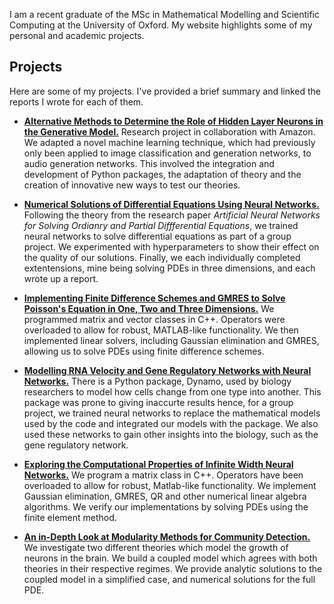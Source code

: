I am a recent graduate of the MSc in Mathematical Modelling and Scientific Computing at the University of Oxford. My website highlights some of my personal and academic projects.

## Projects
Here are some of my projects. I've provided a brief summary and linked the reports I wrote for each of them.

- [**Alternative Methods to Determine the Role of Hidden Layer Neurons in the Generative Model.**](docs/Diss-final.pdf) Research project in collaboration with Amazon. We adapted a novel machine learning technique, which had previously only been applied to image classification and generation networks, to audio generation networks. This involved the integration and development of Python packages, the adaptation of theory and the creation of innovative new ways to test our theories.

- [**Numerical Solutions of Differential Equations Using Neural Networks.**](docs/Computing_case_study-final.pdf) Following the theory from the research paper _Artificial Neural Networks for Solving Ordianry and Partial Diffferential Equations_, we trained neural networks to solve differential equations as part of a group project. We  experimented with hyperparameters to show their effect on the quality of our solutions. Finally, we each individually completed extentensions, mine being solving PDEs in three dimensions, and each wrote up a report.

- [**Implementing Finite Difference Schemes and GMRES to Solve Poisson's Equation in One, Two and Three Dimensions.**](docs/C___project-final.pdf) We programmed matrix and vector classes in C++. Operators were overloaded to allow for robust, MATLAB-like functionality. We then implemented linear solvers, including Gaussian elimination and GMRES, allowing us to solve PDEs using finite difference schemes.

- [**Modelling RNA Velocity and Gene Regulatory Networks with Neural Networks.**](docs/Modelling_case_study-final.pdf) There is a Python package, Dynamo, used by biology researchers to model how cells change from one type into another. This package was prone to giving inaccurte results hence, for a group project, we trained neural networks to replace the mathematical models used by the code and integrated our models with the package. We also used these networks to gain other insights into the biology, such as the gene regulatory network.

- [**Exploring the Computational Properties of Infinite Width Neural Networks.**](docs/final-draft.pdf) We program a matrix class in C++. Operators have been overloaded to allow for robust, Matlab-like functionality. We implement Gaussian elimination, GMRES, QR and other numerical linear algebra algorithms. We verify our implementations by solving PDEs using the finite element method. 

- [**An in-Depth Look at Modularity Methods for Community Detection.**](docs/Networks_project-final.pdf) We investigate two different theories which model the growth of neurons in the brain. We build a coupled model which agrees with both theories in their respective regimes. We provide analytic solutions to the coupled model in a simplified case, and numerical solutions for the full PDE. 


